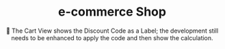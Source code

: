 <h1 align="center">e-commerce Shop</h1>

<p align="center">🚀 The Cart View shows the Discount Code as a Label; the development still needs to be enhanced to apply the code and then show the calculation.
</p>
